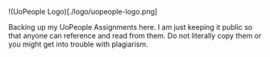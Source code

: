 !(UoPeople Logo)[./logo/uopeople-logo.png]

Backing up my UoPeople Assignments here. I am just keeping it public so that anyone can reference and read from them. Do not literally copy them or you might get into trouble with plagiarism. 
